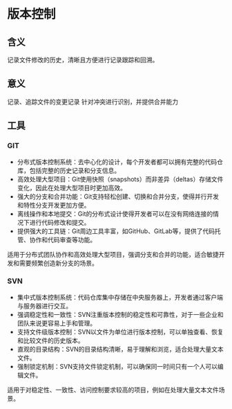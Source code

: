 # 版本控制
## 含义
记录文件修改的历史，清晰且方便进行记录跟踪和回溯。
## 意义
记录、追踪文件的变更记录
针对冲突进行识别，并提供合并能力
## 工具
### GIT
- 分布式版本控制系统：去中心化的设计，每个开发者都可以拥有完整的代码仓库，包括完整的历史记录和分支信息。
- 高效处理大型项目：Git使用快照（snapshots）而非差异（deltas）存储文件变化，因此在处理大型项目时更加高效。
- 强大的分支和合并功能：Git支持轻松创建、切换和合并分支，使得并行开发和特性分支开发更加方便。
- 离线操作和本地提交：Git的分布式设计使得开发者可以在没有网络连接的情况下进行代码修改和提交。
- 提供强大的工具链：Git周边工具丰富，如GitHub、GitLab等，提供了代码托管、协作和代码审查等功能。

适用于分布式团队协作和高效处理大型项目，强调分支和合并的功能，适合敏捷开发和需要频繁创造新分支的场景。

### SVN
- 集中式版本控制系统：代码仓库集中存储在中央服务器上，开发者通过客户端与服务器进行交互。
- 强调稳定性和一致性：SVN注重版本控制的稳定性和可靠性，对于一些企业和团队来说更容易上手和管理。
- 支持文件级版本控制：SVN以文件为单位进行版本控制，可以单独查看、恢复和比较文件的历史版本。
- 直观的目录结构：SVN的目录结构清晰，易于理解和浏览，适合处理大量文本文件。
- 强制锁定机制：SVN支持文件锁定机制，可以确保同一时间只有一个人可以编辑文件。

适用于对稳定性、一致性、访问控制要求较高的项目，例如在处理大量文本文件场景。